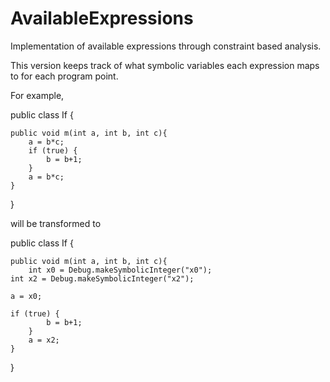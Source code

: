 # AvailableExpressions
Implementation of available expressions through constraint based analysis.

This version keeps track of what symbolic variables each expression maps to for each program point.

For example,

public class If {

    public void m(int a, int b, int c){
        a = b*c;
        if (true) {
            b = b+1;
        }
        a = b*c;
    }
}

will be transformed to

public class If {

    public void m(int a, int b, int c){
        int x0 = Debug.makeSymbolicInteger("x0");
	int x2 = Debug.makeSymbolicInteger("x2");
	
	a = x0;
        
	if (true) {
            b = b+1;
        }
        a = x2;
    }
}
